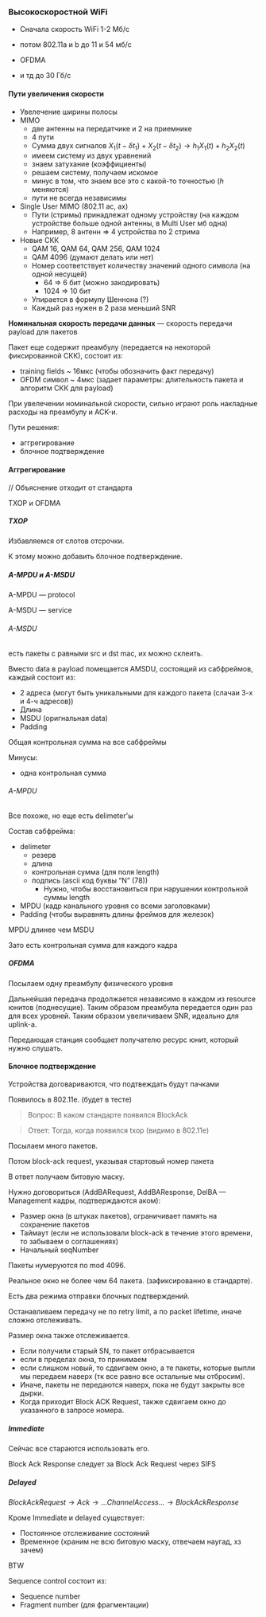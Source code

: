 ### Высокоскоростной WiFi

- Сначала скорость WiFi 1-2 Мб/с

- потом 802.11a и b до 11 и 54 мб/с

- OFDMA
- и тд до 30 Гб/с

#### Пути увеличения скорости

- Увелечение ширины полосы
- MIMO
  - две антенны на передатчике и 2 на приемнике
  - 4 пути
  - Сумма двух сигналов $X_1(t-\delta t_1) + X_2(t - \delta t_2) \to h_1X_1(t) + h_2X_2(t)$
  - имеем систему из двух уравнений
  - знаем затухание (коэффициенты)
  - решаем систему, получаем искомое
  - минус в том, что знаем все это с какой-то точностью ($h$ меняются)
  - пути не всегда независимы
- Single User MIMO (802.11 ac, ax)
  - Пути (стримы) принадлежат одному устройству (на каждом устройстве больше одной антенны, в Multi User мб одна)
  - Например, 8 антенн => 4 устройства по 2 стрима
- Новые СКК
  - QAM 16, QAM 64, QAM 256, QAM 1024
  - QAM 4096 (думают делать или нет)
  - Номер соответствует количеству значений одного символа (на одной несущей)
    - 64 => 6 бит (можно закодировать)
    - 1024 => 10 бит
  - Упирается в формулу Шеннона (?)
  - Каждый раз нужен в 2 раза меньший SNR

**Номинальная скорость передачи данных** — скорость передачи payload для пакетов

Пакет еще содержит преамбулу (передается на некоторой фиксированной СКК), состоит из:

- training fields ~ 16мкс (чтобы обозначить факт передачу)
- OFDM символ ~ 4мкс (задает параметры: длительность пакета и алгоритм СКК для payload)

При увелечении номинальной скорости, сильно играют роль накладные расходы на преамбулу и ACK-и.

Пути решения:

- аггрегирование
- блочное подтверждение

#### Аггрегирование

// Объяснение отходит от стандарта

TXOP и OFDMA

##### TXOP

Избавляемся от слотов отсрочки.

К этому можно добавить блочное подтверждение.

##### A-MPDU и A-MSDU

A-MPDU — protocol

A-MSDU — service

###### A-MSDU

есть пакеты с равными src и dst mac, их можно склеить.

Вместо data в payload помещается AMSDU, состоящий из сабфреймов, каждый состоит из:

- 2 адреса (могут быть уникальными для каждого пакета (слачаи 3-х и 4-ч адресов))
- Длина
- MSDU (оригнальная data)
- Padding

Общая контрольная сумма на все сабфреймы

Минусы:

- одна контрольная сумма

###### A-MPDU

Все похоже, но еще есть delimeter'ы

Состав сабфрейма:

- delimeter
  - резерв
  - длина
  - контрольная сумма (для поля length)
  - подпись (ascii код буквы “N” (78))
    - Нужно, чтобы восстановиться при нарушении контрольной суммы length
- MPDU (кадр канального уровня со всеми заголовками)
- Padding (чтобы выравнять длины фреймов для железок)

MPDU длинее чем MSDU

Зато есть контрольная сумма для каждого кадра

##### OFDMA

Посылаем одну преамбулу физического уровня

Дальнейшая передача продолжается независимо в каждом из resource юнитов (поднесущие). Таким образом преамбула передается один раз для всех уровней. Таким образом увеличиваем SNR, идеально для uplink-а.

Передающая станция сообщает получателю ресурс юнит, который нужно слушать.

#### Блочное подтверждение

Устройства договариваются, что подтвеждать будут пачками

Появилось в 802.11e. (будет в тесте)

> Вопрос: В каком стандарте появился BlockAck

> Ответ: Тогда, когда появился txop (видимо в 802.11e)



Посылаем много пакетов.

Потом block-ack request, указывая стартовый номер пакета

В ответ получаем битовую маску.

Нужно договориться (AddBARequest, AddBAResponse, DelBA — Management кадры, подтверждаются аком):

- Размер окна (в штуках пакетов), ограничивает память на сохранение пакетов
- Таймаут (если не использовали block-ack в течение этого времени, то забываем о соглашениях)
- Начальный seqNumber

Пакеты нумеруются по mod 4096.

Реальное окно не более чем 64 пакета. (зафиксированно в стандарте).

Есть два режима отправки блочных подтверждений.

Останавливаем передачу не по retry limit, а по packet lifetime, иначе сложно отслеживать.

Размер окна также отслеживается. 

- Если получили старый SN, то пакет отбрасывается
- если в пределах окна, то принимаем
- если слишком новый, то сдвигаем окно, а те пакеты, которые выпли мы передаем наверх (тк все равно все остальные мы отбросим). 
- Иначе, пакеты не передаются наверх, пока не будут закрыты все дырки. 
- Когда приходит Block ACK Request, также сдвигаем окно до указанного в запросе номера.

##### Immediate

Сейчас все стараются использовать его.

Block Ack Response следует за Block Ack Request через SIFS

##### Delayed

$Block Ack Request \to Ack \to \dots ChannelAccess \dots \to Block Ack Response$

Кроме Immediate и delayed существует:

- Постоянное отслеживание состояний
- Временное (храним не всю битовую маску, отвечаем наугад, хз зачем)



BTW

Sequence control состоит из:

- Sequence number
- Fragment number (для фрагментации)